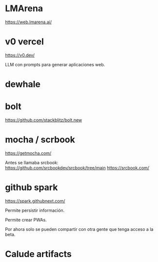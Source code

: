 # LMArena

<https://web.lmarena.ai/>

# v0 vercel

<https://v0.dev/>

LLM con prompts para generar aplicaciones web.

# dewhale

# bolt

<https://github.com/stackblitz/bolt.new>

# mocha / scrbook

<https://getmocha.com/>

Antes se llamaba srcbook:
<https://github.com/srcbookdev/srcbook/tree/main>
<https://srcbook.com/>

# github spark

<https://spark.githubnext.com/>

Permite persistir información.

Permite crear PWAs.

Por ahora solo se pueden compartir con otra gente que tenga acceso a la beta.

# Calude artifacts
